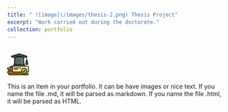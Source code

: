 ```yaml
---
title: " ![image](/images/thesis-2.png) Thesis Project"
excerpt: "Work carried out during the doctorate."
collection: portfolio
---
```


<br/><img src='/images/thesis.png' width="50" height="50">

This is an item in your portfolio. It can be have images or nice text. If you name the file .md, it will be parsed as markdown. If you name the file .html, it will be parsed as HTML.
